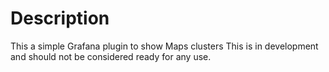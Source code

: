 # Description

This a simple Grafana plugin to show Maps clusters
This is in development and should not be considered ready for any use.
